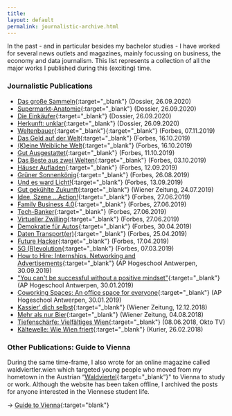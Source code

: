 ```yaml
---
title: 
layout: default
permalink: journalistic-archive.html
---
```


In the past - and in particular besides my bachelor studies - I have worked for several news outlets and magazines, mainly focussing on business, the economy and data journalism. This list represents a collection of all the major works I published during this (exciting) time.

### Journalistic Publications

- [Das große Sammeln](https://www.dossier.at/dossiers/supermaerkte/das-grosse-sammeln/){:target="_blank"} (Dossier, 26.09.2020)
- [Supermarkt-Anatomie](https://www.dossier.at/dossiers/supermaerkte/supermarkt-anatomie/){:target="_blank"} (Dossier, 26.09.2020)
- [Die Einkäufer](https://www.dossier.at/dossiers/supermaerkte/die-einkaeufer/){:target="_blank"} (Dossier, 26.09.2020)
- [Herkunft: unklar](https://www.dossier.at/dossiers/supermaerkte/herkunft-unklar/){:target="_blank"} (Dossier, 26.09.2020)
- [Weltenbauer](https://www.forbes.at/artikel/weltenbauer.html){:target="_blank"}{:target="_blank"} (Forbes, 07.11.2019)
- [Das Geld auf der Welt](https://www.forbes.at/artikel/das-geld-auf-der-welt.html){:target="_blank"} (Forbes, 16.10.2019)
- [(K)eine Weibliche Welt](https://www.forbes.at/artikel/k-eine-weibliche-welt.html){:target="_blank"} (Forbes, 16.10.2019)
- [Gut Ausgestattet](https://www.forbes.at/artikel/gut-ausgestattet.html){:target="_blank"} (Forbes, 11.10.2019)
- [Das Beste aus zwei Welten](https://www.forbes.at/artikel/das-beste-aus-zwei-welten.html){:target="_blank"} (Forbes, 03.10.2019) 
- [Häuser Aufladen](https://www.forbes.at/artikel/haeuser-aufladen.html){:target="_blank"} (Forbes, 12.09.2019)
- [Grüner Sonnenkönig](https://www.forbes.at/artikel/gruener-sonnenkoenig.html){:target="_blank"} (Forbes, 26.08.2019) 
- [Und es ward Licht!](https://www.forbes.at/artikel/und-es-ward-licht.html){:target="_blank"} (Forbes, 13.09.2019)
- [Gut gekühlte Zukunft](https://www.tagblatt-wienerzeitung.at/nachrichten/chronik/oesterreich/2019906-Gut-gekuehlte-Zukunft.html?em_no_split=1){:target="_blank"} (Wiener Zeitung, 24.07.2019)
- [Idee, Szene …Action!](https://www.forbes.at/artikel/idee-szene-action.html){:target="_blank"} (Forbes, 27.06.2019)
- [Family Business 4.0](https://www.forbes.at/artikel/family-business-4-0.html){:target="_blank"} (Forbes, 27.06.2019)
- [Tech-Banker](https://www.forbes.at/artikel/tech-banker.html){:target="_blank"} (Forbes, 27.06.2019)
- [Virtueller Zwilling](https://www.forbes.at/artikel/virtueller-zwilling.html){:target="_blank"} (Forbes, 27.06.2019)
- [Demokratie für Autos](https://www.forbes.at/artikel/demokratie-fuer-autos.html){:target="_blank"} (Forbes, 30.04.2019)
- [Daten Transport(er)](https://www.forbes.at/artikel/daten-transport-er.html){:target="_blank"} (Forbes, 25.04.2019)
- [Future Hacker](https://www.forbes.at/artikel/future-hacker.html){:target="_blank"} (Forbes, 17.04.2019)
- [5G (R)evolution](https://www.forbes.at/artikel/5g-r-evolution.html){:target="_blank"} (Forbes, 07.03.2019)
- [How to Hire: Internships, Networking and Advertisements]({{site.baseurl}}/download/journalism/Young_Ballers_2_-_How_to_Hire.pdf){:target="_blank"} (AP Hogeschool Antwerpen, 30.09.2019)
- ["You can't be successful without a positive mindset"]({{site.baseurl}}/download/journalism/Young_Ballers_2_-_Mobile_Locker.pdf){:target="_blank"} (AP Hogeschool Antwerpen, 30.01.2019)
- [Coworking Spaces: An office space for everyone]({{site.baseurl}}/download/journalism/Young_Ballers_1_-_CoWorking_Spaces.pdf){:target="_blank"} (AP Hogeschool Antwerpen, 30.01.2019)
- [Kassier’ dich selbst](https://www.tagblatt-wienerzeitung.at/nachrichten/wirtschaft/oesterreich/1007538-Kassier-dich-selbst.html?em_no_split=1){:target="_blank"} (Wiener Zeitung, 12.12.2018)
- [Mehr als nur Bier](https://www.wienerzeitung.at/h/mehr-als-nur-bier){:target="_blank"} (Wiener Zeitung, 04.08.2018)
- [Tiefenschärfe: Vielfältiges Wien](https://www.okto.tv/de/oktothek/episode/20368){:target="_blank"} (08.06.2018, Okto TV)
- [Kältewelle: Wie Wien friert](https://kurier.at/chronik/wien/wie-wien-friert/312.181.741){:target="_blank"} (Kurier, 26.02.2018)

### Other Publications: Guide to Vienna
During the same time-frame, I also wrote for an online magazine called waldviertler.wien which targeted young people who moved from my hometown in the Austrian “[Waldviertel](https://en.wikipedia.org/wiki/Waldviertel){:target="_blank”}" to Vienna to study or work. Although the website has been taken offline, I archived the posts for anyone interested in the Viennese student life.

-> [Guide to Vienna](https://hannybal.notion.site/6f986df0695c4a23a1ab3bbf201d92cc?v=37c8875cc76e41869e01e72889ce70f0&pvs=4){:target="blank"}